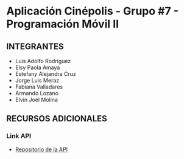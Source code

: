 # Aplicación Cinépolis - Grupo #7 - Programación Móvil II

## INTEGRANTES
- Luis Adolfo Rodriguez
- Elsy Paola Amaya
- Estefany Alejandra Cruz
- Jorge Luis Meraz
- Fabiana Valladares
- Armando Lozano
- Elvin Joel Molina

## RECURSOS ADICIONALES
### Link API
- [Repositorio de la API](https://github.com/lrodri14/Grupo1CineAPI)
